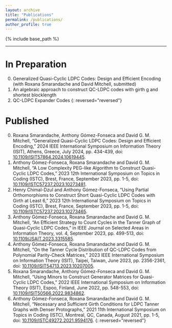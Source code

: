 ```yaml
---
layout: archive
title: "Publications"
permalink: /publications/
author_profile: true
---
```


{% include base_path %}

---

In Preparation
======

0. Generalized Quasi-Cyclic LDPC Codes: Design and Efficient Encoding (with Roxana Smarandache and David Mitchell, submitted)
0. An algebraic approach to construct QC-LDPC codes with girth g and shortest blocklength
0. QC-LDPC Expander Codes
{: reversed="reversed"}

Published
======

0. Roxana Smarandache, Anthony Gómez-Fonseca and David G. M. Mitchell, “Generalized Quasi-Cyclic LDPC Codes: Design and Efficient Encoding,” 2024 IEEE International Symposium on Information Theory (ISIT), Athens, Greece, July 2024, pp. 434-439, doi: [10.1109/ISIT57864.2024.10619445](https://ieeexplore.ieee.org/document/10619445).
0. Anthony Gómez-Fonseca, Roxana Smarandache and David G. M. Mitchell, “A Low Complexity PEG-like Algorithm to Construct Quasi-Cyclic LDPC Codes,” 2023 12th International Symposium on Topics in Coding (ISTC), Brest, France, September 2023, pp. 1-5, doi: [10.1109/ISTC57237.2023.10273481](https://ieeexplore.ieee.org/document/10273481).
0. Henry Chimal-Dzul and Anthony Gómez-Fonseca, “Using Partial Orthomorphisms to Construct Short Quasi-Cyclic LDPC Codes with Girth at Least 6,” 2023 12th International Symposium on Topics in Coding (ISTC), Brest, France, September 2023, pp. 1-5, doi: [10.1109/ISTC57237.2023.10273465](https://ieeexplore.ieee.org/document/10273465).
0. Anthony Gómez-Fonseca, Roxana Smarandache and David G. M. Mitchell, “An Efficient Strategy to Count Cycles in the Tanner Graph of Quasi-Cyclic LDPC Codes,” in IEEE Journal on Selected Areas in Information Theory, vol. 4, September 2023, pp. 499-513, doi: [10.1109/JSAIT.2023.3315585](https://ieeexplore.ieee.org/document/10251427).
0. Anthony Gómez-Fonseca, Roxana Smarandache and David G. M. Mitchell, “On the Tanner Cycle Distribution of QC-LDPC Codes from Polynomial Parity-Check Matrices,” 2023 IEEE International Symposium on Information Theory (ISIT), Taipei, Taiwan, June 2023, pp. 2356-2361, doi: [10.1109/ISIT54713.2023.10207005](https://ieeexplore.ieee.org/document/10207005).
0. Roxana Smarandache, Anthony Gómez-Fonseca and David G. M. Mitchell, “Using Minors to Construct Generator Matrices for Quasi-Cyclic LDPC Codes,” 2022 IEEE International Symposium on Information Theory (ISIT), Espoo, Finland, June 2022, pp. 548-553, doi: [10.1109/ISIT50566.2022.9834862](https://ieeexplore.ieee.org/document/9834862).
0. Anthony Gómez-Fonseca, Roxana Smarandache and David G. M. Mitchell, “Necessary and Sufficient Girth Conditions for LDPC Tanner Graphs with Denser Protographs,” 2021 11th International Symposium on Topics in Coding (ISTC), Montreal, QC, Canada, August 2021, pp. 1-5, doi: [10.1109/ISTC49272.2021.9594176](https://ieeexplore.ieee.org/document/9594176).
{: reversed="reversed"}
